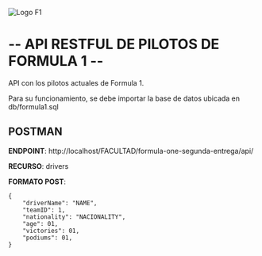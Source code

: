 ![Logo F1](https://upload.wikimedia.org/wikipedia/commons/thumb/3/33/F1.svg/2560px-F1.svg.png)

# -- API RESTFUL DE PILOTOS DE FORMULA 1 --

API con los pilotos actuales de Formula 1.

Para su funcionamiento, se debe importar la base de datos ubicada en db/formula1.sql

## POSTMAN
**ENDPOINT**: http://localhost/FACULTAD/formula-one-segunda-entrega/api/

**RECURSO**: drivers

**FORMATO POST**:
```
{
    "driverName": "NAME",
    "teamID": 1,
    "nationality": "NACIONALITY",
    "age": 01,
    "victories": 01,
    "podiums": 01,
}
```


